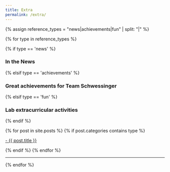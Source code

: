 ```yaml
---
title: Extra
permalink: /extra/
---
```





{% assign reference_types = "news|achievements|fun" | split: "|" %}

{% for type in reference_types %}

{% if type == 'news' %}
### **In the News**
 {% elsif type == 'achievements' %}
### **Great achievements for Team Schwessinger**
 {% elsif type == 'fun' %}
### **Lab extracurricular activities**
{% endif %}

<div class="content list">
  {% for post in site.posts %}
    {% if post.categories contains type %}
    <div class="list-item">
      <p class="list-post-title">
        <a href="{{ site.baseurl }}{{ post.url }}">- {{ post.title }}</a>
      </p>
    </div>
    {% endif %}
  {% endfor %}
</div>

<hr>
{% endfor %}
